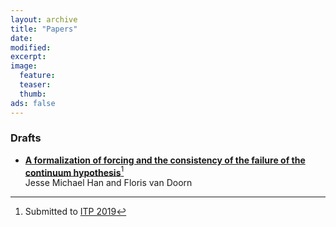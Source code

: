 ```yaml
---
layout: archive
title: "Papers"
date:
modified:
excerpt:
image:
  feature:
  teaser:
  thumb:
ads: false
---
```


### Drafts
 - **[A formalization of forcing and the consistency of the failure of the continuum hypothesis](https://github.com/flypitch/flypitch-itp-2019/releases)**[^1]  
Jesse Michael Han and Floris van Doorn

[^1]: Submitted to [ITP 2019](https://itp19.cecs.pdx.edu/)
